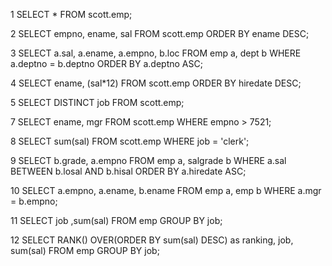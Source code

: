 1
SELECT *
  FROM scott.emp;

2
SELECT empno, ename, sal
  FROM scott.emp
       ORDER BY ename DESC;

3 
SELECT a.sal, a.ename, a.empno, b.loc
  FROM emp a, dept b
 WHERE a.deptno = b.deptno
	   ORDER BY a.deptno ASC;

4
SELECT ename, (sal*12)
  FROM scott.emp
       ORDER BY hiredate DESC;
       
5
SELECT DISTINCT job
  FROM scott.emp;
  
7
SELECT ename, mgr
  FROM scott.emp
 WHERE empno > 7521;
 
8
SELECT sum(sal)
  FROM scott.emp
 WHERE job = 'clerk';
 
9
SELECT b.grade, a.empno 
  FROM emp a, salgrade b
 WHERE a.sal
	   BETWEEN b.losal
                   AND b.hisal
       ORDER BY a.hiredate ASC;

10
SELECT a.empno, a.ename, b.ename
  FROM emp a, emp b
 WHERE a.mgr = b.empno;
 
11
SELECT job ,sum(sal)
  FROM emp
	   GROUP BY job;
	   
	   
12
SELECT RANK() OVER(ORDER BY sum(sal) DESC) as ranking, job, sum(sal)
  FROM emp
	   GROUP BY job;